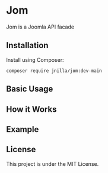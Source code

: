 # Jom
Jom is a Joomla API facade

## Installation

Install using Composer:

```
composer require jnilla/jom:dev-main
```

## Basic Usage



## How it Works



## Example



## License

This project is under the MIT License.

